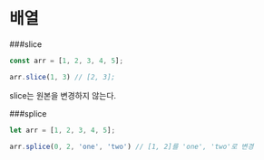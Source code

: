 배열
===


###slice

```js
const arr = [1, 2, 3, 4, 5];

arr.slice(1, 3) // [2, 3]; 
```
slice는 원본을 변경하지 않는다.

###splice

```js
let arr = [1, 2, 3, 4, 5];

arr.splice(0, 2, 'one', 'two') // [1, 2]를 'one', 'two'로 변경
```